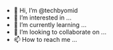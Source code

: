 - 👋 Hi, I’m @techbyomid
- 👀 I’m interested in ...
- 🌱 I’m currently learning ...
- 💞️ I’m looking to collaborate on ...
- 📫 How to reach me ...

<!---
techbyomid/techbyomid is a ✨ special ✨ repository because its `README.md` (this file) appears on your GitHub profile.
You can click the Preview link to take a look at your changes.
--->
